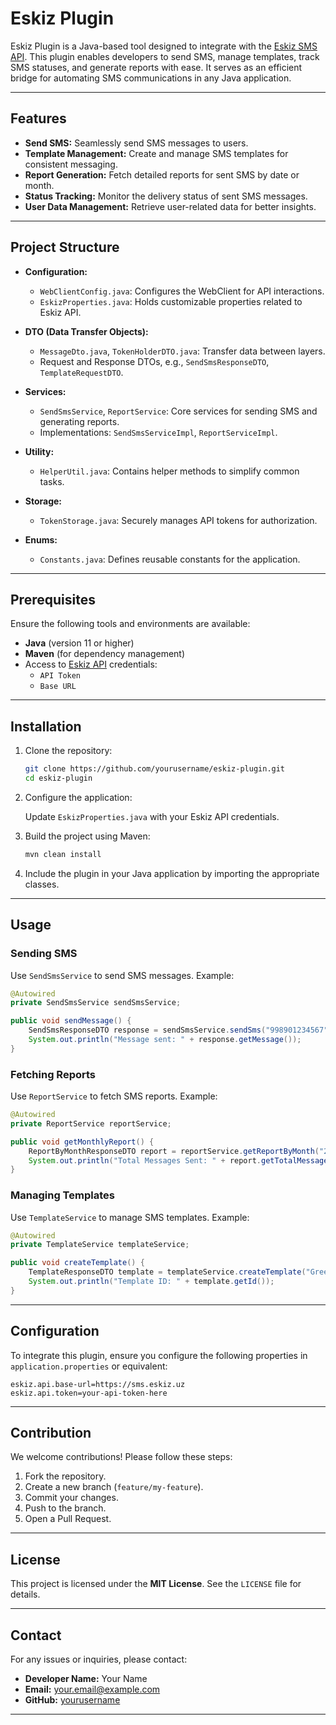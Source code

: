 
# Eskiz Plugin

Eskiz Plugin is a Java-based tool designed to integrate with the [Eskiz SMS API](https://eskiz.uz/). This plugin enables developers to send SMS, manage templates, track SMS statuses, and generate reports with ease. It serves as an efficient bridge for automating SMS communications in any Java application.

---

## Features

- **Send SMS:** Seamlessly send SMS messages to users.
- **Template Management:** Create and manage SMS templates for consistent messaging.
- **Report Generation:** Fetch detailed reports for sent SMS by date or month.
- **Status Tracking:** Monitor the delivery status of sent SMS messages.
- **User Data Management:** Retrieve user-related data for better insights.

---

## Project Structure

- **Configuration:**
  - `WebClientConfig.java`: Configures the WebClient for API interactions.
  - `EskizProperties.java`: Holds customizable properties related to Eskiz API.

- **DTO (Data Transfer Objects):**
  - `MessageDto.java`, `TokenHolderDTO.java`: Transfer data between layers.
  - Request and Response DTOs, e.g., `SendSmsResponseDTO`, `TemplateRequestDTO`.

- **Services:**
  - `SendSmsService`, `ReportService`: Core services for sending SMS and generating reports.
  - Implementations: `SendSmsServiceImpl`, `ReportServiceImpl`.

- **Utility:**
  - `HelperUtil.java`: Contains helper methods to simplify common tasks.

- **Storage:**
  - `TokenStorage.java`: Securely manages API tokens for authorization.

- **Enums:**
  - `Constants.java`: Defines reusable constants for the application.

---

## Prerequisites

Ensure the following tools and environments are available:

- **Java** (version 11 or higher)
- **Maven** (for dependency management)
- Access to [Eskiz API](https://eskiz.uz/) credentials:
  - `API Token`
  - `Base URL`

---

## Installation

1. Clone the repository:

   ```bash
   git clone https://github.com/yourusername/eskiz-plugin.git
   cd eskiz-plugin
   ```

2. Configure the application:

   Update `EskizProperties.java` with your Eskiz API credentials.

3. Build the project using Maven:

   ```bash
   mvn clean install
   ```

4. Include the plugin in your Java application by importing the appropriate classes.

---

## Usage

### Sending SMS

Use `SendSmsService` to send SMS messages. Example:

```java
@Autowired
private SendSmsService sendSmsService;

public void sendMessage() {
    SendSmsResponseDTO response = sendSmsService.sendSms("998901234567", "Hello, this is a test message.");
    System.out.println("Message sent: " + response.getMessage());
}
```

### Fetching Reports

Use `ReportService` to fetch SMS reports. Example:

```java
@Autowired
private ReportService reportService;

public void getMonthlyReport() {
    ReportByMonthResponseDTO report = reportService.getReportByMonth("2024-11");
    System.out.println("Total Messages Sent: " + report.getTotalMessages());
}
```

### Managing Templates

Use `TemplateService` to manage SMS templates. Example:

```java
@Autowired
private TemplateService templateService;

public void createTemplate() {
    TemplateResponseDTO template = templateService.createTemplate("Greetings", "Hello, welcome to our service!");
    System.out.println("Template ID: " + template.getId());
}
```

---

## Configuration

To integrate this plugin, ensure you configure the following properties in `application.properties` or equivalent:

```properties
eskiz.api.base-url=https://sms.eskiz.uz
eskiz.api.token=your-api-token-here
```

---

## Contribution

We welcome contributions! Please follow these steps:

1. Fork the repository.
2. Create a new branch (`feature/my-feature`).
3. Commit your changes.
4. Push to the branch.
5. Open a Pull Request.

---

## License

This project is licensed under the **MIT License**. See the `LICENSE` file for details.

---

## Contact

For any issues or inquiries, please contact:

- **Developer Name:** Your Name  
- **Email:** your.email@example.com  
- **GitHub:** [yourusername](https://github.com/yourusername)

---
